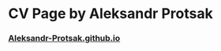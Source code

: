 # CV Page by Aleksandr Protsak
### [Aleksandr-Protsak.github.io](https://www.aleksandr-protsak.github.io)
